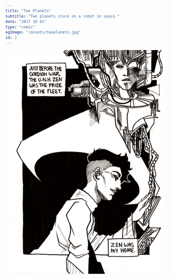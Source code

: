 ```yaml
---
title: "Two Planets"
subtitle: "Two planets stuck on a robot in space."
date: "2017 10 01"
type: "comic"
ogImage: "/assets/twoplanets.jpg"
id: 2
---
```


![Panel2](../../../images/two_planets/prologue_pg01.png)